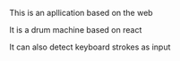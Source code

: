 This is an apllication based on the web 

It is a drum machine based on react

It can also detect keyboard strokes as input